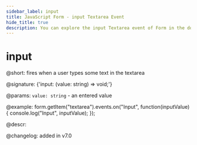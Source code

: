 ```yaml
---
sidebar_label: input
title: JavaScript Form - input Textarea Event 
hide_title: true
description: You can explore the input Textarea event of Form in the documentation of the DHTMLX JavaScript UI library. Browse developer guides and API reference, try out code examples and live demos, and download a free 30-day evaluation version of DHTMLX Suite 7.
---
```

 
# input

@short: fires when a user types some text in the textarea

@signature: {'input: (value: string) => void;'} 

@params:
`value: string` - an entered value

@example:
form.getItem("textarea").events.on("Input", function(inputValue) {
    console.log("Input", inputValue);
});

@descr:

@changelog: added in v7.0
